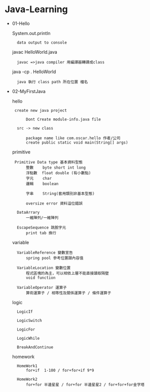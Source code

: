 # Java-Learning

* 01-Hello
    
    System.out.println
        
        data output to console

    javac HelloWorld.java
        
        javac =>java compiler 用編譯器轉譯成class

    java -cp . HelloWorld
        
        java 執行 class path 所在位置 檔名

* 02-MyFirstJava
    
    hello
       
       create new java project
       
            Dont Create module-info.java file

        src -> new class
            
            package name like com.oscar.hello 作者/公司
            create public static void main(String[] args)
            
    primitive
       
       Primitive Data type 基本資料型態
            整數    byte short int long
            浮點數  float double (有小數點)
            字元    char
            邏輯    boolean    

            字串    String(套用類別非基本型態)

            oversize error 資料溢位錯誤
            
        DataArrary
            一維陣列/一維陣列

        EscapeSequence 跳脫字元
            print tab 換行
            
    variable
    
        VariableReference 變數宣告
            spring pool 參考位置跟內容值
            
        VariableLocation 變數位置
            程式區塊的為主，可以相依上層不能直接讀取隔壁
            void function

        VariableOperator 運算子
            算術運算子 / 相等性及關係運算子 / 條件運算子

    logic

        LogicIf

        LogicSwitch

        LogicFor

        LogicWhile

        BreakAndContinue

     homework

        HomeWork1   
            for+if  1-100 / for+for+if 9*9

        HomeWork2
            for+for 半邊星星 / for+for 半邊星星2 / for+for+for金字塔

        